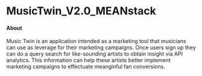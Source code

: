 # MusicTwin_V2.0_MEANstack

#### About
Music Twin is an application intended as a marketing tool that musicians can use
as leverage for their marketing campaigns. Once users sign up they can do a query
search for like-sounding artists to obtain insight via API analytics. This information
can help these artists better implement marketing campaigns to effectuate meanginful
fan conversions.

